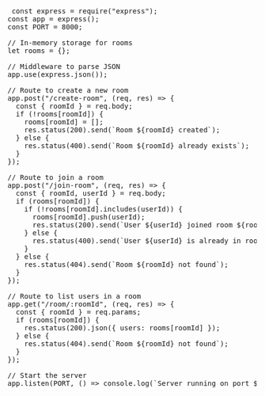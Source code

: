 <pre>

 const express = require("express");
const app = express();
const PORT = 8000;

// In-memory storage for rooms
let rooms = {};

// Middleware to parse JSON
app.use(express.json());

// Route to create a new room
app.post("/create-room", (req, res) => {
  const { roomId } = req.body;
  if (!rooms[roomId]) {
    rooms[roomId] = [];
    res.status(200).send(`Room ${roomId} created`);
  } else {
    res.status(400).send(`Room ${roomId} already exists`);
  }
});

// Route to join a room
app.post("/join-room", (req, res) => {
  const { roomId, userId } = req.body;
  if (rooms[roomId]) {
    if (!rooms[roomId].includes(userId)) {
      rooms[roomId].push(userId);
      res.status(200).send(`User ${userId} joined room ${roomId}`);
    } else {
      res.status(400).send(`User ${userId} is already in room ${roomId}`);
    }
  } else {
    res.status(404).send(`Room ${roomId} not found`);
  }
});

// Route to list users in a room
app.get("/room/:roomId", (req, res) => {
  const { roomId } = req.params;
  if (rooms[roomId]) {
    res.status(200).json({ users: rooms[roomId] });
  } else {
    res.status(404).send(`Room ${roomId} not found`);
  }
});

// Start the server
app.listen(PORT, () => console.log(`Server running on port ${PORT}`));


 
</pre>
 
